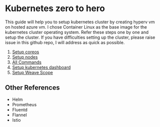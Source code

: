# Kubernetes zero to hero

This guide will help you to setup kubernetes cluster by creating hyperv vm on hosted azure vm. I chose Container Linux as the base image for the kubernetes cluster operating system. Refer these steps one by one and setup the cluster. If you have difficulties setting up the cluster, please raise issue in this github repo, I will address as quick as possible.

 1. [Setup coreos](1.setup-coreos.md)
 2. [Setup nodes](2.setup-nodes.md)
 3. [All Commands](3.all-commands.md)
 4. [Setup kubernetes dashboard](4.setup-k8sdashboard.md)
 3. [Setup Weave Scope](5.setup-weavescope.md)

 ## Other References
 * Helm
 * Prometheus
 * Fluentd
 * Flannel
 * Istio